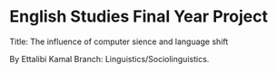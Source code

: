 # English Studies Final Year Project

 Title: The influence of computer sience and language shift

By Ettalibi Kamal
Branch: Linguistics/Sociolinguistics.
